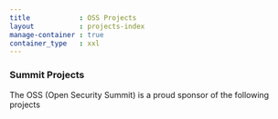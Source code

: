 ```yaml
---
title            : OSS Projects
layout           : projects-index
manage-container : true
container_type   : xxl
---
```


### Summit Projects

The OSS (Open Security Summit) is a proud sponsor of the following projects

